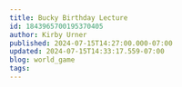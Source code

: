 ```yaml
---
title: Bucky Birthday Lecture
id: 1843965700195370405
author: Kirby Urner
published: 2024-07-15T14:27:00.000-07:00
updated: 2024-07-15T14:33:17.559-07:00
blog: world_game
tags: 
---
```



